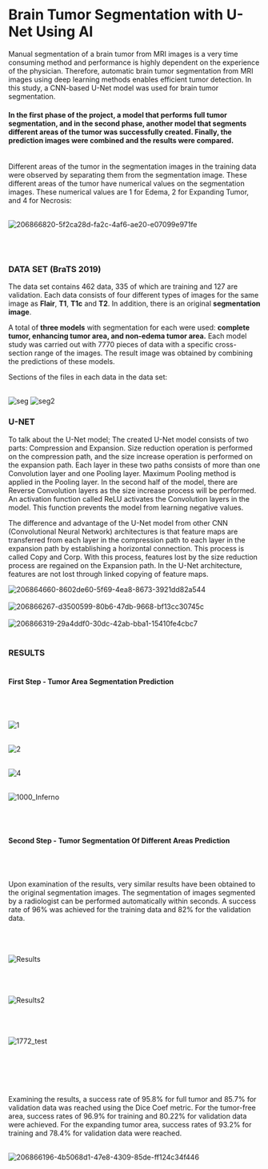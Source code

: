# Brain Tumor Segmentation with U-Net Using AI

Manual segmentation of a brain tumor from MRI images is a very time consuming method and performance is highly dependent on the experience of the physician. Therefore, automatic brain tumor segmentation from MRI images using deep learning methods enables efficient tumor detection. In this study, a CNN-based U-Net model was used for brain tumor segmentation.

#### In the first phase of the project, a model that performs full tumor segmentation, and in the second phase, another model that segments different areas of the tumor was successfully created. Finally, the prediction images were combined and the results were compared. <br /><br />
Different areas of the tumor in the segmentation images in the training data were observed by separating them from the segmentation image. These different areas of the tumor have numerical values ​​on the segmentation images. These numerical values ​​are 1 for Edema, 2 for Expanding Tumor, and 4 for Necrosis: <br /><br />

![206866820-5f2ca28d-fa2c-4af6-ae20-e07099e971fe](https://user-images.githubusercontent.com/120099096/215535247-9af3de53-c808-4e85-8d3a-ecaa4d5e2a7f.png)


<br /><br />
### DATA SET (BraTS 2019)

The data set contains 462 data, 335 of which are training and 127 are validation. Each data consists of four different types of images for the same image as **Flair**, **T1**, **T1c** and **T2**. In addition, there is an original **segmentation image**. 

A total of **three models** with segmentation for each were used: **complete tumor, enhancing tumor area, and non-edema tumor area.** Each model study was carried out with 7770 pieces of data with a specific cross-section range of the images. The result image was obtained by combining the predictions of these models.

Sections of the files in each data in the data set: <br /> <br />

![seg](https://user-images.githubusercontent.com/120099096/215536024-1355755c-66cc-49da-9761-dba1fdb84604.png)
![seg2](https://user-images.githubusercontent.com/120099096/215536066-0c67c1da-b753-475a-ba6a-7f206890da54.png)


### U-NET

To talk about the U-Net model; The created U-Net model consists of two parts: Compression and Expansion. Size reduction operation is performed on the compression path, and the size increase operation is performed on the expansion path. Each layer in these two paths consists of more than one Convolution layer and one Pooling layer. Maximum Pooling method is applied in the Pooling layer. In the second half of the model, there are Reverse Convolution layers as the size increase process will be performed. An activation function called ReLU activates the Convolution layers in the model. This function prevents the model from learning negative values. 

The difference and advantage of the U-Net model from other CNN (Convolutional Neural Network) architectures is that feature maps are transferred from each layer in the compression path to each layer in the expansion path by establishing a horizontal connection. This process is called Copy and Corp. With this process, features lost by the size reduction process are regained on the Expansion path. In the U-Net architecture, features are not lost through linked copying of feature maps.


![206864660-8602de60-5f69-4ea8-8673-3921dd82a544](https://user-images.githubusercontent.com/120099096/215529763-a05b7a79-3198-44ff-b33e-3c11591f0a98.png)
<br /><br />
![206866267-d3500599-80b6-47db-9668-bf13cc30745c](https://user-images.githubusercontent.com/120099096/215529935-abe286a5-d2be-41ec-a17c-5a41e855032e.png)
<br /><br />
![206866319-29a4ddf0-30dc-42ab-bba1-15410fe4cbc7](https://user-images.githubusercontent.com/120099096/215529999-4345f2a9-5c49-4cff-a58d-e29917017b82.png)
<br /><br />


### RESULTS <br /><br /> 

#### First Step - Tumor Area Segmentation Prediction <br /><br /> <br /><br />

![1](https://user-images.githubusercontent.com/120099096/206865925-4fb76413-acd4-427d-8486-f27df6375cbe.png) <br /><br />

![2](https://user-images.githubusercontent.com/120099096/206866032-d2c7a156-84e2-45af-a7f5-1ec63ddbfbee.png) <br /><br />

![4](https://user-images.githubusercontent.com/120099096/206866037-e02e3b05-db26-40e8-b687-7b318f914143.png) <br /><br />

![1000_Inferno](https://user-images.githubusercontent.com/120099096/206866041-91e8af00-e833-444a-b428-06e33d3500d4.png) <br /><br /><br /><br /> 

#### Second Step - Tumor Segmentation Of Different Areas Prediction <br /><br /> <br /><br />

Upon examination of the results, very similar results have been obtained to the original segmentation images. The segmentation of images segmented by a radiologist can be performed automatically within seconds. A success rate of 96% was achieved for the training data and 82% for the validation data. <br /><br />
<br /><br />
 
![Results](https://user-images.githubusercontent.com/120099096/206864960-0b4503ad-65f4-46f3-a70f-852eaf9a87bd.png)  <br /><br /> <br /><br />

![Results2](https://user-images.githubusercontent.com/120099096/206865220-81f9e9a0-e616-40aa-9438-0375a4e18679.png) <br /><br /> <br /><br />

![1772_test](https://user-images.githubusercontent.com/120099096/206865363-c1be903c-c719-48cd-a5f7-46402b8c71c4.png) <br /><br /> <br /><br /><br /><br />

Examining the results, a success rate of 95.8% for full tumor and 85.7% for validation data was reached using the Dice Coef metric. For the tumor-free area, success rates of 96.9% for training and 80.22% for validation data were achieved. For the expanding tumor area, success rates of 93.2% for training and 78.4% for validation data were reached.<br /><br />

![206866196-4b5068d1-47e8-4309-85de-ff124c34f446](https://user-images.githubusercontent.com/120099096/215537831-ba869a05-4e8c-4ba5-8ba5-fb73504feea6.png)


